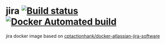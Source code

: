 # jira [![Build status](https://ci.appveyor.com/api/projects/status/k12jrn78tn9tjiwh/branch/master?svg=true)](https://ci.appveyor.com/project/VisualOn/jira/branch/master) [![Docker Automated build](https://img.shields.io/docker/automated/visualon/jira.svg)](https://hub.docker.com/r/visualon/jira)
jira docker image based on [cptactionhank/docker-atlassian-jira-software](https://github.com/cptactionhank/docker-atlassian-jira-software)
